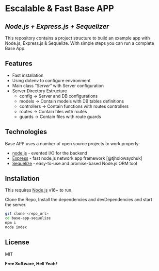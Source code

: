 # Escalable & Fast Base APP
## _Node.js + Express.js + Sequelizer_

This repository contains a project structure to build an example app with Node.js, Express.js & Sequelize.
With simple steps you can run a complete Base App.




## Features

- Fast installation
- Using dotenv to configure environment
- Main class _"Server"_ with Server configuration
- Server Directory Estructure
    - config -> Server and DB configurations
    - models -> Contain models with DB tables definitions
    - controllers -> Contain functions with routes controllers
    - routes -> Contain files with routes
    - guards -> Contain files with route guards


## Technologies

Base APP uses a number of open source projects to work properly:

- [node.js] - evented I/O for the backend
- [Express] - fast node.js network app framework [@tjholowaychuk]
- [Sequelize] - easy-to-use and promise-based Node.js ORM tool

## Installation

This requires [Node.js](https://nodejs.org/) v16+ to run.

Clone the Repo, Install the dependencies and devDependencies and start the server.

```sh
git clone <repo_url>
cd base-app-sequelize
npm i
node index
```

## License

MIT

**Free Software, Hell Yeah!**

[//]: # (These are reference links used in the body of this note and get stripped out when the markdown processor does its job. There is no need to format nicely because it shouldn't be seen. Thanks SO - http://stackoverflow.com/questions/4823468/store-comments-in-markdown-syntax)

   [node.js]: <http://nodejs.org>
   [Sequelize]: <https://sequelize.org/>
   [express]: <http://expressjs.com>

